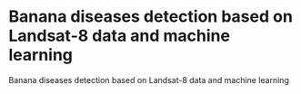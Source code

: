 # Banana diseases detection based on Landsat-8 data and machine learning
Banana diseases detection based on Landsat-8 data and machine learning
